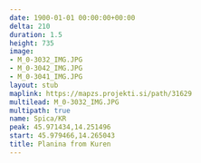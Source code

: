 ```yaml
---
date: 1900-01-01 00:00:00+00:00
delta: 210
duration: 1.5
height: 735
image:
- M_0-3032_IMG.JPG
- M_0-3042_IMG.JPG
- M_0-3041_IMG.JPG
layout: stub
maplink: https://mapzs.projekti.si/path/31629
multilead: M_0-3032_IMG.JPG
multipath: true
name: Spica/KR
peak: 45.971434,14.251496
start: 45.979466,14.265043
title: Planina from Kuren
---
```

